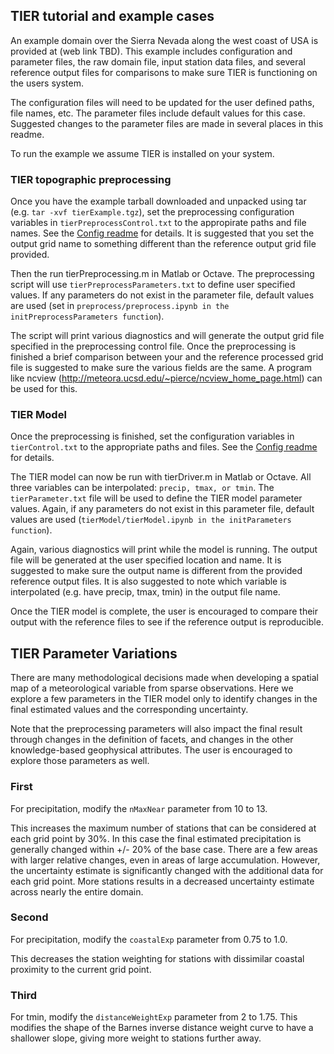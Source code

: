 ## TIER tutorial and example cases

An example domain over the Sierra Nevada along the west coast of USA is provided at (web link TBD).  This example includes configuration and parameter files, the raw domain file, input station data files, and several reference output files for comparisons to make sure TIER is functioning on the users system.

The configuration files will need to be updated for the user defined paths, file names, etc.  The parameter files include default values for this case.  Suggested changes to the parameter files are made in several places in this readme.

To run the example we assume TIER is installed on your system.  

### TIER topographic preprocessing

Once you have the example tarball downloaded and unpacked using tar (e.g. `tar -xvf tierExample.tgz`), set the preprocessing configuration variables in `tierPreprocessControl.txt` to the appropirate paths and file names. See the [Config readme](configReadme.md) for details.
It is suggested that you set the output grid name to something different than the reference output grid file provided.
 
Then the run tierPreprocessing.m in Matlab or Octave.  The preprocessing script will use `tierPreprocessParameters.txt` to define user specified values.  If any parameters do not exist in the parameter file, default values are used (set in `preprocess/preprocess.ipynb in the initPreprocessParameters function`).

The script will print various diagnostics and will generate the output grid file specified in the preprocessing control file.
Once the preprocessing is finished a brief comparison between your and the reference processed grid file is suggested to make sure the various fields are the same.  A program like ncview (http://meteora.ucsd.edu/~pierce/ncview_home_page.html) can be used for this.


### TIER Model

Once the preprocessing is finished, set the configuration variables in `tierControl.txt` to the appropriate paths and files.  See the [Config readme](configReadme.md) for details.

The TIER model can now be run with tierDriver.m in Matlab or Octave.  All three variables can be interpolated: `precip, tmax, or tmin`.
The `tierParameter.txt` file will be used to define the TIER model parameter values.  Again, if any parameters do not exist in this parameter file, default values are used (`tierModel/tierModel.ipynb in the initParameters function`).

Again, various diagnostics will print while the model is running.  The output file will be generated at the user specified location and name.  It is suggested to make sure the output name is different from the provided reference output files.
It is also suggested to note which variable is interpolated (e.g. have precip, tmax, tmin) in the output file name.

Once the TIER model is complete, the user is encouraged to compare their output with the reference files to see if the reference output is reproducible.


## TIER Parameter Variations

There are many methodological decisions made when developing a spatial map of a meteorological variable from sparse observations.  Here we explore a few parameters in the TIER model only to identify changes in the final estimated values and the corresponding uncertainty.

Note that the preprocessing parameters will also impact the final result through changes in the definition of facets, and changes in the other knowledge-based geophysical attributes.  The user is encouraged to explore those parameters as well.

### First
For precipitation, modify the `nMaxNear` parameter from 10 to 13.

This increases the maximum number of stations that can be considered at each grid point by 30%.  In this case the final estimated precipitation is generally changed within +/- 20% of the base case.  There are a few areas with larger relative changes, even in areas of large accumulation.
However, the uncertainty estimate is significantly changed with the additional data for each grid point.  More stations results in a decreased uncertainty estimate across nearly the entire domain.

### Second
For precipitation, modify the `coastalExp` parameter from 0.75 to 1.0.

This decreases the station weighting for stations with dissimilar coastal proximity to the current grid point.

### Third

For tmin, modify the `distanceWeightExp` parameter from 2 to 1.75.  This modifies the shape of the Barnes inverse distance weight curve to have a shallower slope, giving more weight to stations further away.

